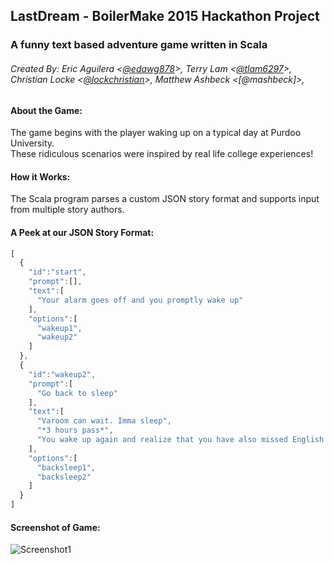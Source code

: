## LastDream - BoilerMake 2015 Hackathon Project
### A funny text based adventure game written in Scala  
###### Created By: Eric Aguilera <[@edawg878]>, Terry Lam <[@tlam6297]>, Christian Locke <[@lockchristian]>, Matthew Ashbeck <[@mashbeck]>,

#### About the Game:  
The game begins with the player waking up on a typical day at Purdoo University.  
These ridiculous scenarios were inspired by real life college experiences!  

#### How it Works:
The Scala program parses a custom JSON story format and supports input from multiple story authors.

#### A Peek at our JSON Story Format:
```javascript
[
  {
    "id":"start",
    "prompt":[],
    "text":[
      "Your alarm goes off and you promptly wake up"
    ],
    "options":[
      "wakeup1",
      "wakeup2"
    ]
  },
  {
    "id":"wakeup2",
    "prompt":[
      "Go back to sleep"
    ],
    "text":[
      "Varoom can wait. Imma sleep",
      "*3 hours pass*",
      "You wake up again and realize that you have also missed English 106 and CS 191"
    ],
    "options":[
      "backsleep1",
      "backsleep2"
    ]
  }
]
```

#### Screenshot of Game:
![Screenshot1](/../screenshots/src/main/resources/img/screen1.png?raw=true "Example Gameplay")

  [@edawg878]: <https://github.com/EDawg878>
  [@tlam6297]: <https://github.com/tlam6297>
  [@lockchristian]: <https://github.com/LockChristian>
